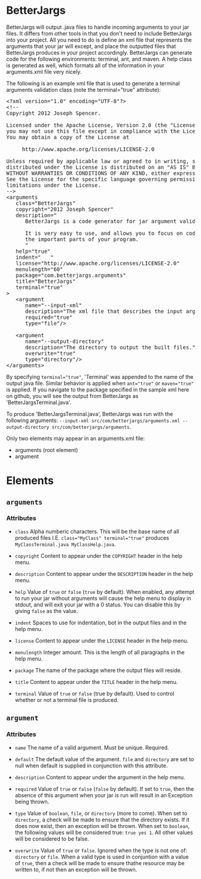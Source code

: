 BetterJargs
===========

BetterJargs will output .java files to handle incoming arguments to your jar files.  It differs from other tools in that you don't need to include BetterJargs into your project.  All you need to do is define an xml file that represents the arguments that your jar will except, and place the outputted files that BetterJargs produces in your project accordingly.  BetterJargs can generate code for the following environments:  terminal, ant, and maven.  A help class is generated as well, which formats all of the information in your arguments.xml file very nicely.

The following is an example xml file that is used to generate a terminal arguments validation class (note the terminal="true" attribute):

<pre>
&lt;?xml version="1.0" encoding="UTF-8"?&gt;
&lt;!--
Copyright 2012 Joseph Spencer.

Licensed under the Apache License, Version 2.0 (the "License");
you may not use this file except in compliance with the License.
You may obtain a copy of the License at

     http://www.apache.org/licenses/LICENSE-2.0

Unless required by applicable law or agreed to in writing, software
distributed under the License is distributed on an "AS IS" BASIS,
WITHOUT WARRANTIES OR CONDITIONS OF ANY KIND, either express or implied.
See the License for the specific language governing permissions and
limitations under the License.
--&gt;
&lt;arguments 
   class="BetterJargs" 
   copyright="2012 Joseph Spencer"
   description="
      BetterJargs is a code generator for jar argument validation.\n

      It is very easy to use, and allows you to focus on coding
      the important parts of your program.
      "
   help="true"
   indent="   "
   license="http://www.apache.org/licenses/LICENSE-2.0"
   menulength="60"
   package="com.betterjargs.arguments" 
   title="BetterJargs"
   terminal="true"
&gt;
   &lt;argument 
      name="--input-xml" 
      description="The xml file that describes the input arguments." 
      required="true"
      type="file"/&gt;    

   &lt;argument 
      name="--output-directory" 
      description="The directory to output the built files." 
      overwrite="true"
      type="directory"/&gt;    
&lt;/arguments&gt;
</pre>

By specifying `terminal="true"`, 'Terminal' was appended to the name of the output java file.  Similar behavior is applied when `ant="true"` or `maven="true"` is applied.  If you navigate to the package specified in the sample xml here on github, you will see the output from BetterJargs as 'BetterJargsTerminal.java'.  

To produce 'BetterJargsTerminal.java', BetterJargs was run with the following arguments: `--input-xml src/com/betterjargs/arguments.xml --output-directory src/com/betterjargs/arguments`.

Only two elements may appear in an arguments.xml file:

* arguments (root element)
* argument

# Elements
## `arguments`
### Attributes

* `class`  Alpha numberic characters.  This will be the base name of all produced files  I.E. `class="MyClass" terminal="true"` produces `MyClassTerminal.java MyClassHelp.java`.

* `copyright`  Content to appear under the `COPYRIGHT` header in the help menu.

* `description` Content to appear under the `DESCRIPTION` header in the help menu.

* `help`  Value of `true` or `false` (`true` by default).  When enabled, any attempt to run your jar without
arguments will cause the help menu to display in stdout, and will exit your jar with a 0 status.
You can disable this by giving `false` as the value.

* `indent`  Spaces to use for indentation, bot in the output files and in the help menu.

* `license` Content to appear under the `LICENSE` header in the help menu.

* `menulength` Integer amount.  This is the length of all paragraphs in the help menu.

* `package`  The name of the package where the output files will reside.

* `title`  Content to appear under the `TITLE` header in the help menu.

* `terminal` Value of `true` or `false` (true by default).  Used to control whether or not a
terminal file is produced.

## `argument`
### Attributes

* `name`  The name of a valid argument.  Must be unique.  Required.

* `default` The default value of the argument.  `file` and `directory` are set to null when default is supplied in conjunction with this attribute.

* `description` Content to appear under the argument in the help menu. 

* `required` Value of `true` or `false` (`false` by default).  If set to `true`, then the absence of this argument when your jar is run will result in an Exception being thrown.

* `type` Value of `boolean`, `file`, or `directory` (more to come).  When set to `directory`, a check will be made to ensure that the directory exists.  If it does now exist, then an exception will be thrown.  When set to `boolean`, the following values will be considered true:  `true yes 1`.  All other values will be considered to be false.

* `overwrite`  Value of `true` or `false`.  Ignored when the type is not one of: `directory` or `file`.  When a valid type is used in conjuntion with a value of `true`, then a check will be made to ensure thathe resource may be written to, if not then an exception will be thrown.